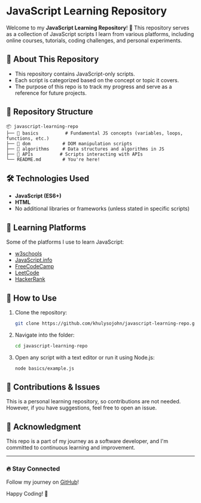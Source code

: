 # JavaScript Learning Repository

Welcome to my **JavaScript Learning Repository**! 🚀 This repository serves as a collection of JavaScript scripts I learn from various platforms, including online courses, tutorials, coding challenges, and personal experiments.

## 📌 About This Repository
- This repository contains JavaScript-only scripts.
- Each script is categorized based on the concept or topic it covers.
- The purpose of this repo is to track my progress and serve as a reference for future projects.

## 📂 Repository Structure
```
📦 javascript-learning-repo
├── 📁 basics          # Fundamental JS concepts (variables, loops, functions, etc.)
├── 📁 dom            # DOM manipulation scripts
├── 📁 algorithms     # Data structures and algorithms in JS
├── 📁 APIs          # Scripts interacting with APIs
└── README.md        # You're here!
```

## 🛠 Technologies Used
- **JavaScript (ES6+)**
- **HTML**
- No additional libraries or frameworks (unless stated in specific scripts)

## 📖 Learning Platforms
Some of the platforms I use to learn JavaScript:
- [w3schools](https://w3schools.com/)
- [JavaScript.info](https://javascript.info/)
- [FreeCodeCamp](https://www.freecodecamp.org/)
- [LeetCode](https://leetcode.com/)
- [HackerRank](https://www.hackerrank.com/)
  

## 🚀 How to Use
1. Clone the repository:
   ```sh
   git clone https://github.com/khulysojohn/javascript-learning-repo.git
   ```
2. Navigate into the folder:
   ```sh
   cd javascript-learning-repo
   ```
3. Open any script with a text editor or run it using Node.js:
   ```sh
   node basics/example.js
   ```

## 📢 Contributions & Issues
This is a personal learning repository, so contributions are not needed. However, if you have suggestions, feel free to open an issue.

## 🌟 Acknowledgment
This repo is a part of my journey as a software developer, and I'm committed to continuous learning and improvement.

---
### 🔥 Stay Connected
Follow my journey on [GitHub](https://github.com/khulysojohn)!

Happy Coding! 🚀


